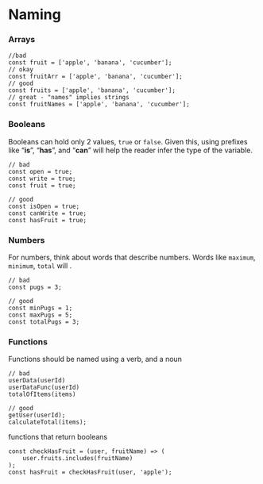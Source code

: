 # Naming

### Arrays

```text
//bad
const fruit = ['apple', 'banana', 'cucumber'];
// okay
const fruitArr = ['apple', 'banana', 'cucumber'];
// good
const fruits = ['apple', 'banana', 'cucumber'];
// great - "names" implies strings
const fruitNames = ['apple', 'banana', 'cucumber'];
```

### Booleans

Booleans can hold only 2 values, `true` or `false`. Given this, using prefixes like “**is**”, “**has**”, and “**can**” will help the reader infer the type of the variable.

```text
// bad
const open = true;
const write = true;
const fruit = true;
```

```text
// good
const isOpen = true;
const canWrite = true;
const hasFruit = true;
```

### Numbers

For numbers, think about words that describe numbers. Words like `maximum`, `minimum`, `total` will .

```text
// bad
const pugs = 3;
```

```text
// good
const minPugs = 1;
const maxPugs = 5;
const totalPugs = 3;
```

### Functions

Functions should be named using a verb, and a noun

```text
// bad
userData(userId)
userDataFunc(userId)
totalOfItems(items)
```

```text
// good
getUser(userId);
calculateTotal(items);
```

functions that return booleans

```text
const checkHasFruit = (user, fruitName) => (
    user.fruits.includes(fruitName)
);
const hasFruit = checkHasFruit(user, 'apple');
```

